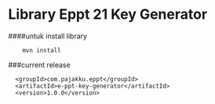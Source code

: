 # Library Eppt 21 Key Generator

####untuk install library 
```
    mvn install
```
###current release
```
  <groupId>com.pajakku.eppt</groupId>
  <artifactId>e-ppt-key-generator</artifactId>
  <version>1.0.0</version>
```

